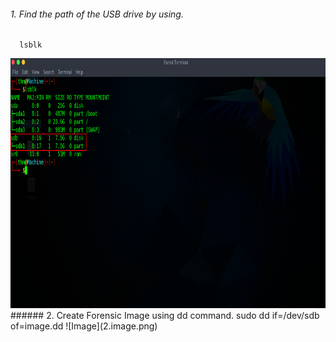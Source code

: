 ###### 1. Find the path of the USB drive by using.
      lsblk
<img src="1.lsblk.png" alt="Image Alt Text" width="850" height="400">
<!-- ![lsblk](1.lsblk.png) -->
###### 2. Create Forensic Image using dd command.
      sudo dd if=/dev/sdb of=image.dd
![Image](2.image.png)
